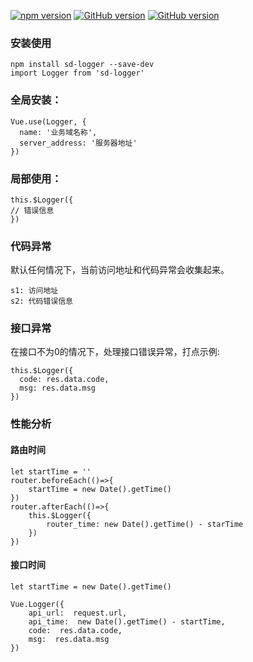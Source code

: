 [![npm version](https://badge.fury.io/js/sd-logger.svg)](https://badge.fury.io/js/sd-logger)
[![GitHub version](https://badge.fury.io/gh/chanyying%2Fsd-Logger.svg)](https://badge.fury.io/gh/chanyying%2Fsd-Logger)
[![GitHub version](https://img.shields.io/github/issues/chanyying/sd-logger.svg)](https://img.shields.io/github/issues/chanyying/sd-logger.svg)

### 安装使用

    npm install sd-logger --save-dev
    import Logger from 'sd-logger'

### 全局安装：

    Vue.use(Logger, {
      name: '业务域名称',
      server_address: '服务器地址'
    })


### 局部使用：

    this.$Logger({
    // 错误信息
    })
 
### 代码异常

默认任何情况下，当前访问地址和代码异常会收集起来。

    s1: 访问地址
    s2: 代码错误信息

### 接口异常
在接口不为0的情况下，处理接口错误异常，打点示例:

    this.$Logger({
	  code: res.data.code,
	  msg: res.data.msg
    })

### 性能分析
#### 路由时间

	let startTime = ''
	router.beforeEach(()=>{
		startTime = new Date().getTime()
	})
	router.afterEach(()=>{
		this.$Logger({
			router_time: new Date().getTime() - starTime
		})
	})


#### 接口时间

	let startTime = new Date().getTime()
	
    Vue.Logger({
		api_url:  request.url,
	    api_time:  new Date().getTime() - startTime,
	    code:  res.data.code,
		msg:  res.data.msg
    })
